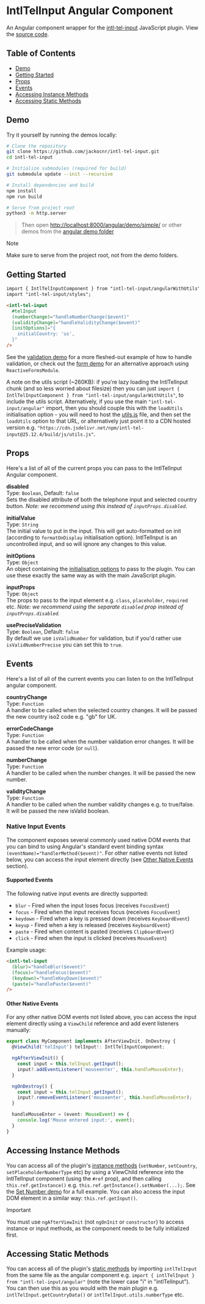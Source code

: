 # IntlTelInput Angular Component

An Angular component wrapper for the [intl-tel-input](https://github.com/jackocnr/intl-tel-input) JavaScript plugin. View the [source code](https://github.com/jackocnr/intl-tel-input/blob/master/angular/src/intl-tel-input/angular.ts).

## Table of Contents

- [Demo](#demo)
- [Getting Started](#getting-started)
- [Props](#props)
- [Events](#events)
- [Accessing Instance Methods](#accessing-instance-methods)
- [Accessing Static Methods](#accessing-static-methods)

## Demo

Try it yourself by running the demos locally:

```bash
# Clone the repository
git clone https://github.com/jackocnr/intl-tel-input.git
cd intl-tel-input

# Initialize submodules (required for build)
git submodule update --init --recursive

# Install dependencies and build
npm install
npm run build

# Serve from project root
python3 -m http.server
```

> Then open [http://localhost:8000/angular/demo/simple/](http://localhost:8000/angular/demo/simple/) or other demos from the [angular demo folder](https://github.com/jackocnr/intl-tel-input/blob/master/angular/demo/)

> [!NOTE]
> Make sure to serve from the project root, not from the demo folders.

## Getting Started

```html
import { IntlTelInputComponent } from "intl-tel-input/angularWithUtils";
import "intl-tel-input/styles";

<intl-tel-input
  #telInput
  (numberChange)="handleNumberChange($event)"
  (validityChange)="handleValidityChange($event)"
  [initOptions]="{
    initialCountry: 'us',
  }"
/>
```

See the [validation demo](https://github.com/jackocnr/intl-tel-input/blob/master/angular/demo/validation/validation.component.ts) for a more fleshed-out example of how to handle validation, or check out the [form demo](https://github.com/jackocnr/intl-tel-input/blob/master/angular/demo/form/form.component.ts) for an alternative approach using `ReactiveFormsModule`.

A note on the utils script (~260KB): if you're lazy loading the IntlTelInput chunk (and so less worried about filesize) then you can just `import { IntlTelInputComponent } from "intl-tel-input/angularWithUtils"`, to include the utils script. Alternatively, if you use the main `"intl-tel-input/angular"` import, then you should couple this with the `loadUtils` initialisation option - you will need to host the [utils.js](https://github.com/jackocnr/intl-tel-input/blob/master/build/js/utils.js) file, and then set the `loadUtils` option to that URL, or alternatively just point it to a CDN hosted version e.g. `"https://cdn.jsdelivr.net/npm/intl-tel-input@25.12.4/build/js/utils.js"`.

## Props

Here's a list of all of the current props you can pass to the IntlTelInput Angular component.

**disabled**\
Type: `Boolean`, Default: `false`\
Sets the disabled attribute of both the telephone input and selected country button. _Note: we recommend using this instead of `inputProps.disabled`._

**initialValue**\
Type: `String`\
The initial value to put in the input. This will get auto-formatted on init (according to `formatOnDisplay` initialisation option). IntlTelInput is an uncontrolled input, and so will ignore any changes to this value.

**initOptions**\
Type: `Object`\
An object containing the [initialisation options](https://github.com/jackocnr/intl-tel-input?tab=readme-ov-file#initialisation-options) to pass to the plugin. You can use these exactly the same way as with the main JavaScript plugin.

**inputProps**\
Type: `Object`\
The props to pass to the input element e.g. `class`, `placeholder`, `required` etc. _Note: we recommend using the separate `disabled` prop instead of `inputProps.disabled`._

**usePreciseValidation**\
Type: `Boolean`, Default: `false`\
By default we use `isValidNumber` for validation, but if you'd rather use `isValidNumberPrecise` you can set this to `true`.

## Events

Here's a list of all of the current events you can listen to on the IntlTelInput angular component.

**countryChange**\
Type: `Function`\
A handler to be called when the selected country changes. It will be passed the new country iso2 code e.g. "gb" for UK.

**errorCodeChange**\
Type: `Function`\
A handler to be called when the number validation error changes. It will be passed the new error code (or `null`).

**numberChange**\
Type: `Function`\
A handler to be called when the number changes. It will be passed the new number.

**validityChange**\
Type: `Function`\
A handler to be called when the number validity changes e.g. to true/false. It will be passed the new isValid boolean.

### Native Input Events

The component exposes several commonly used native DOM events that you can bind to using Angular's standard event binding syntax `(eventName)="handlerMethod($event)"`. For other native events not listed below, you can access the input element directly (see [Other Native Events](#other-native-events) section).

#### Supported Events

The following native input events are directly supported:
- `blur` - Fired when the input loses focus (receives `FocusEvent`)
- `focus` - Fired when the input receives focus (receives `FocusEvent`)
- `keydown` - Fired when a key is pressed down (receives `KeyboardEvent`)
- `keyup` - Fired when a key is released (receives `KeyboardEvent`)
- `paste` - Fired when content is pasted (receives `ClipboardEvent`)
- `click` - Fired when the input is clicked (receives `MouseEvent`)

Example usage:
```html
<intl-tel-input
  (blur)="handleBlur($event)"
  (focus)="handleFocus($event)"
  (keydown)="handleKeyDown($event)"
  (paste)="handlePaste($event)"
/>
```

#### Other Native Events

For any other native DOM events not listed above, you can access the input element directly using a `ViewChild` reference and add event listeners manually:

```typescript
export class MyComponent implements AfterViewInit, OnDestroy {
  @ViewChild('telInput') telInput!: IntlTelInputComponent;

  ngAfterViewInit() {
    const input = this.telInput.getInput();
    input?.addEventListener('mouseenter', this.handleMouseEnter);
  }

  ngOnDestroy() {
    const input = this.telInput.getInput();
    input?.removeEventListener('mouseenter', this.handleMouseEnter);
  }

  handleMouseEnter = (event: MouseEvent) => {
    console.log('Mouse entered input:', event);
  }
}
```

## Accessing Instance Methods

You can access all of the plugin's [instance methods](https://github.com/jackocnr/intl-tel-input/blob/master/README.md#instance-methods) (`setNumber`, `setCountry`, `setPlaceholderNumberType` etc) by using a ViewChild reference into the IntlTelInput component (using the `#ref` prop), and then calling `this.ref.getInstance()` e.g. `this.ref.getInstance().setNumber(...);`. See the [Set Number demo](https://github.com/jackocnr/intl-tel-input/blob/master/angular/demo/set-number/set-number.component.ts) for a full example. You can also access the input DOM element in a similar way: `this.ref.getInput()`.

> [!IMPORTANT]
> You must use `ngAfterViewInit` (not `ngOnInit` or `constructor`) to access instance or input methods, as the component needs to be fully initialized first.

## Accessing Static Methods

You can access all of the plugin's [static methods](https://github.com/jackocnr/intl-tel-input/blob/master/README.md#static-methods) by importing `intlTelInput` from the same file as the angular component e.g. `import { intlTelInput } from "intl-tel-input/angular"` (note the lower case "i" in "intlTelInput"). You can then use this as you would with the main plugin e.g. `intlTelInput.getCountryData()` or `intlTelInput.utils.numberType` etc.
